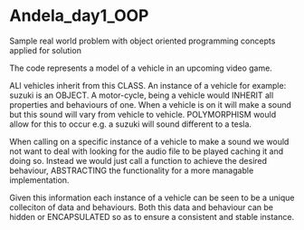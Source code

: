 # Andela_day1_OOP
Sample real world problem with object oriented programming concepts applied for solution

The code represents a model of a vehicle in an upcoming video game.

ALl vehicles inherit from this CLASS. An instance of a vehicle for example: suzuki is an OBJECT. A motor-cycle, being a vehicle would INHERIT all properties and behaviours of one. When a vehicle is on it will make a sound but this sound will vary from vehicle to vehicle. POLYMORPHISM would allow for this to occur e.g. a suzuki will sound different to a tesla. 

When calling on a specific instance of a vehicle to make a sound we would not want to deal with looking for the audio file to be played caching it and doing so. Instead we would just call a function to achieve the desired behaviour, ABSTRACTING the functionality for a more managable implementation.

Given this information each instance of a vehicle can be seen to be a unique colleciton of data and behaviours. Both this data and behaviour can be hidden or ENCAPSULATED so as to ensure a consistent and stable instance.  


